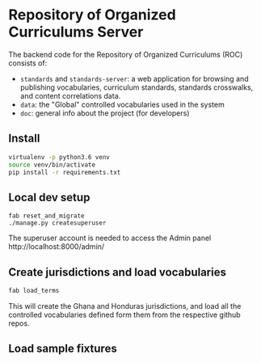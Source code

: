 # Repository of Organized Curriculums Server

The backend code for the Repository of Organized Curriculums (ROC) consists of:

- `standards` and `standards-server`: a web application for browsing and publishing
  vocabularies, curriculum standards, standards crosswalks, and content correlations data.
- `data`: the "Global" controlled vocabularies used in the system
- `doc`: general info about the project (for developers)


## Install

```bash
virtualenv -p python3.6 venv
source venv/bin/activate
pip install -r requirements.txt
```


## Local dev setup
```
fab reset_and_migrate
./manage.py createsuperuser
```
The superuser account is needed to access the Admin panel http://localhost:8000/admin/


## Create jurisdictions and load vocabularies
```bash
fab load_terms
```
This will create the Ghana and Honduras jurisdictions, and load all the controlled
vocabularies defined form them from the respective github repos.


## Load sample fixtures

